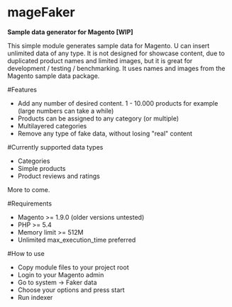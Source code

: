 mageFaker
=========

**Sample data generator for Magento [WIP]**

This simple module generates sample data for Magento. 
U can insert unlimited data of any type. It is not designed for showcase content, due to duplicated product names and limited images, but it is great for development / testing / benchmarking. It uses names and images from the Magento sample data package.

#Features

- Add any number of desired content. 1 - 10.000 products for example (large numbers can take a while)
- Products can be assigned to any category (or multiple)
- Multilayered categories
- Remove any type of fake data, without losing "real" content

#Currently supported data types

 - Categories
 - Simple products
 - Product reviews and ratings

 More to come.

#Requirements

- Magento            >= 1.9.0 (older versions untested)
- PHP                >= 5.4
- Memory limit       >= 512M
- Unlimited max_execution_time preferred

#How to use

- Copy module files to your project root
- Login to your Magento admin
- Go to system -> Faker data
- Choose your options and press start
- Run indexer
